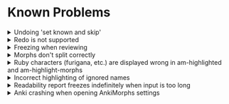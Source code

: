 # Known Problems

<details>
  <summary style="display:list-item">Undoing 'set known and skip'</summary>

> There is a bug that occurs when you do the following:
>    1. Open Anki
>    2. Go to a deck and click 'Study Now'
>    3. Only 'set known and skip' cards
        > <br>
>
>  If you do this then those actions cannot be undone immediately.
> You can easily fix this by simply answering (or basically doing anything to) the next card, and you can now just undo
> twice and the previous 'set known and skip' will be undone.
>
>  This is a weird bug, but I suspect it is due to some guards Anki has about not being able to undo something until the
> user has made a change manually first ('set known and skip' only makes changes programmatically).
>
</details>


<details>
  <summary style="display:list-item">Redo is not supported</summary>

> Redoing, i.e. undoing an undo (Ctrl+Shift+Z), is a nightmare to handle with the current Anki API. Since it is a rarely
> used feature, it is not worth the required time and effort to make sure it always works. Redo _might_ work just fine,
> but
> it also might not. Use it at your own risk.
</details>



<details>
  <summary style="display:list-item">Freezing when reviewing</summary>

> AnkiMorphs uses the Anki API to run in the background after you answer a card, which then
> displays a progress bar of how many cards have been skipped:
>
> <img src="../img/skipping-progress.png" alt="image" width="40%" height="auto">
>
> The Anki API has a rare bug where it sometimes gets in a deadlock and just says 'Processing...' forever.
>
> <img src="../img/skipping-freeze.png" alt="image" width="40%" height="auto">
>
> When this happens you have to restart Anki.

</details>


<details>
  <summary style="display:list-item">Morphs don't split correctly</summary>

> Anki stores text on cards as HTML, and this can cause some weird/unexpected problems. One such problems is that
> line breaks are actually stored as `<br>`.
>
> Here is how it looks on the card:
>
>```plaintext
>Hello.
>Goodbye.
>```
>
>This is how it is actually stored:
>
>```plaintext
>Hello.<br>Goodbye.
>```
>
>Most morphemizers completely ignore the unicode equivalent of `<br>`, which results in them interpreting the text as:
>
>```plaintext
>Hello.Goodbye.
>```
>
>To fix this problem, we can use the [find and replace feature](https://docs.ankiweb.net/browsing.html#find-and-replace)
> in Anki to add a whitespace between before the `<br>` on all our cards:
![find_and_replace_split.png](../img/find_and_replace_split.png)
> Where the `Find` field has this:
>```plaintext
>(\S)<br>
>```
>The `(\S)` part finds a non-whitespace character and saves it for later.
>
>And then the `Replace With` field has this:
>```plaintext
>${1} <br>
>```
>The `${1}` part re-inserts the `(\S)` character that was found earlier.


</details>


<details>
  <summary style="display:list-item">Ruby characters (furigana, etc.) are displayed wrong in am-highlighted and am-highlight-morphs</summary>

> When morphs are not recognized in the same way that the ruby characters intended, then we can get ugly things like this:
>
> <img src="../img/furigana-bug.png" alt="image" width="70%" height="auto">
>
> This is because `錬金術師` gets split into -> `[錬金術, 師]` and the ruby characters are after the second morph, so
> they only attach to that one. Fixing this programmatically is not possible, unfortunately. 
> 
>If you _really_ wanted to
> fix this particular card then you would have to do some manual editing to the ruby characters in the original field,
> e.g. splitting it into two different parts:
> ``` 
> original:
> 錬金術師[れんきんじゅつし]
> 
> split:
> 錬金術[れんきんじゅ]師[つし]
> ```
> then `am-highlighted` will produce this instead:
> 
> <img src="../img/furigana-bug-fixed.png" alt="image" width="60%" height="auto">

</details>

</details>


<details>
  <summary style="display:list-item">Incorrect highlighting of ignored names</summary>

> When names are ignored, either by the morphemizer or those found in the `names.txt`, then the highlighting
> is prone to false-positives where other morphs also found in the text can mistakenly get highlighted in the names:
>![names_incorrectly_highlighted.png](../img/names_incorrectly_highlighted.png)

</details>

<details>
  <summary style="display:list-item">Readability report freezes indefinitely when input is too long</summary>

> When using the `AnkiMorphs: Japanese` morphemizer, excessively long lines of text can cause the morphemizer's buffer
> to overflow, causing the progress bar to freeze indefinitely. To avoid this, try splitting the long lines into
> shorter segments.

</details>

<details>
  <summary style="display:list-item">Anki crashing when opening AnkiMorphs settings</summary>

> The `AnkiMorphs: Japanese` morphemizer doesn't handle paths with diacritical marks very well, so paths like this:
> `C:\Users\héroïne` can cause crashes. If you can't change the path name that is causing the crash, try using spaCy
> morphemizers instead.

</details>